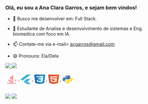 
### Olá, eu sou a Ana Clara Garros, e sejam bem vindos!


- 🔭 Busco me desenvolver em: Full Stack.
- 🌱 Estudante de Analise e desenvolvimento de sistemas e Eng. biomedica com foco em IA. 
- 📫 Contate-me via e-mail> acgarros@gmail.com
- 😄 Pronouns: Ela/Dela

  <div>
<a href="https://github.com/anaclaragarros">
<img height="200em" src="https://github-readme-stats.vercel.app/api?username=anaclaragarros&show_icons=true&theme=dracula&include_all_comits=true&count_private=true"/>
<img height="200em" src="https://github-readme-stats.vercel.app/api/top-langs/?username=anaclaragarros&layout-compact&langs_count=16&theme=dracula"/>

</div>

<div style="display: inline_block"><br>
  <img align="center" alt="Ana-Js" height="30" width="40" src="https://raw.githubusercontent.com/devicons/devicon/master/icons/java/java-plain.svg">
  <img align="center" alt="Ana-flutter" height="30" width="40" src="https://raw.githubusercontent.com/devicons/devicon/master/icons/flutter/flutter-plain.svg">
  <img align="center" alt="Ana-CSS" height="30" width="40" src="https://raw.githubusercontent.com/devicons/devicon/master/icons/css3/css3-original.svg">
  <img align="center" alt="Ana-HTML" height="30" width="40" src="https://raw.githubusercontent.com/devicons/devicon/master/icons/html5/html5-original.svg">
  <img align="center" alt="Ana-Python" height="30" width="40" src="https://raw.githubusercontent.com/devicons/devicon/master/icons/python/python-original.svg">
   
</div>

##

<div> 
  
  <a href="https://www.linkedin.com/in/ana-clara-garros-9a155887/" target="_blank"><img src="https://img.shields.io/badge/-LinkedIn-%230077B5?style=for-the-badge&logo=linkedin&logoColor=white" target="_blank"></a> 
<a href = "mailto:acgarros@gmail.com"><img src="https://img.shields.io/badge/-Gmail-%23333?style=for-the-badge&logo=gmail&logoColor=white" target="_blank"></a>
 
  
</div>

